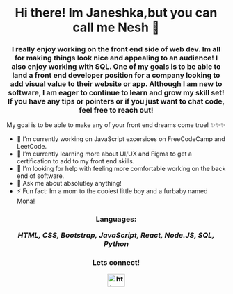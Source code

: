 ### <h1 align="center"> Hi there! Im Janeshka,but you can call me Nesh 👋

  <h3 align="center">I really enjoy working on the front end side of web dev. Im all for making things look nice and appealing to an audience! I also enjoy working with SQL. One of my goals is to be able to land a front end developer position for a company looking to add visual value to their website or app. Although I am new to software, I am eager to continue to learn and grow my skill set! If you have any tips or pointers or if you just want to chat code, feel free to reach out!</h3>

My goal is to be able to make any of your front end dreams come true! 
✨✨✨
- 🔭 I’m currently working on JavaScript excersices on FreeCodeCamp and LeetCode.
- 🌱 I’m currently learning more about UI/UX and Figma to get a certification to add to my front end skills.
- 🤔 I’m looking for help with feeling more comfortable working on the back end of software.
- 💬 Ask me about absolutley anything! 
-  ⚡ Fun fact: Im a mom to the coolest little boy and a furbaby named Mona! 
 
  <h3 align="center">Languages:
  <p><i>HTML, CSS, Bootstrap, JavaScript, React, Node.JS, SQL, Python </i></p></h3> 
  <h3 align="center">Lets connect!
  <p align="center"><a href="https://linkedin.com/in/https://www.https://www.linkedin.com/in/janeshka-folch-37a77b1b5/" target="blank"><img align="center" src="https://raw.githubusercontent.com/rahuldkjain/github-profile-readme-generator/master/src/images/icons/Social/linked-in-alt.svg" alt="https://www.linkedin.com/in/janeshka-folch-37a77b1b5/" height="30" width="40" /></a></p>
    </h3>
<!--
**JaneshkaF/JaneshkaF** is a ✨ _special_ ✨ repository because its `README.md` (this file) appears on your GitHub profile.

Here are some ideas to get you started:

- 🔭 I’m currently working on ...
- 🌱 I’m currently learning ...
- 👯 I’m looking to collaborate on ...
- 🤔 I’m looking for help with ...
- 💬 Ask me about ...
- 📫 How to reach me: ...
- 😄 Pronouns: ...
- ⚡ Fun fact: ...
-->
